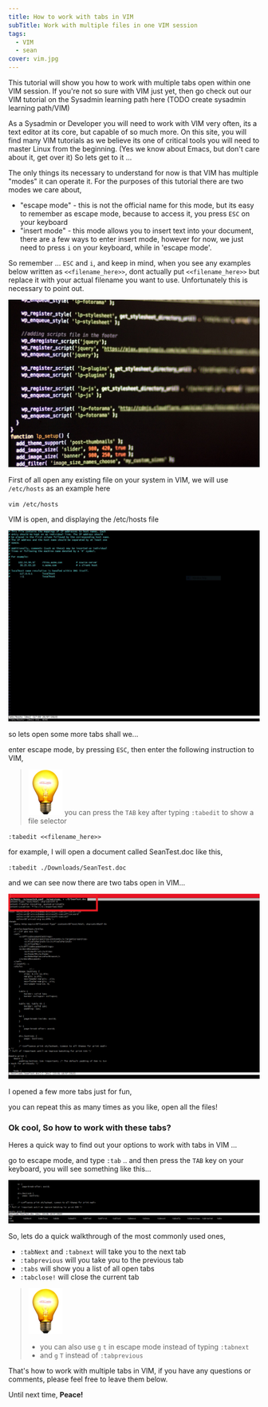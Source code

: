 ```yaml
---
title: How to work with tabs in VIM
subTitle: Work with multiple files in one VIM session
tags:
  - VIM
  - sean
cover: vim.jpg
---
```


This tutorial will show you how to work with multiple tabs open within one VIM session. If you're not so sure with VIM just yet, then go check out our VIM tutorial on the
Sysadmin learning path here (TODO create sysadmin learning path/VIM)

As a Sysadmin or Developer you will need to work with VIM very often, its a text editor at its core, but capable of so much more. On this site, you will find many VIM tutorials as we believe its one of critical tools you will need to master Linux from the beginning. (Yes we know about Emacs, but don't care about it, get over it) So lets get to it ...

The only things its necessary to understand for now is that VIM has multiple "modes" it can operate it. For the purposes of this tutorial there are two modes we care about,

- "escape mode" - this is not the official name for this mode, but its easy to remember as escape mode, because to access it, you press `ESC` on your keyboard
- "insert mode" - this mode allows you to insert text into your document, there are a few ways to enter insert mode, however for now, we just need to press `i` on your keyboard, while in 'escape mode'.

So remember ... `ESC` and `i`, and keep in mind, when you see any examples below written as `<<filename_here>>`, dont actually put `<<filename_here>>` but replace it with your actual filename you want to use. Unfortunately this is necessary to point out.

![test](./photo-1507915600431-5292809c5ab7.jpg)

First of all open any existing file on your system in VIM, we will use `/etc/hosts` as an example here

`vim /etc/hosts`

VIM is open, and displaying the /etc/hosts file

![hosts](./hosts.jpg)

so lets open some more tabs shall we...

enter escape mode, by pressing `ESC`, then enter the following instruction to VIM,
> ![tip](./tip.png) you can press the `TAB` key after typing `:tabedit` to show a file selector

`:tabedit <<filename_here>>`

for example, I will open a document called SeanTest.doc like this,

`:tabedit ./Downloads/SeanTest.doc`

and we can see now there are two tabs open in VIM...

![tabs](./tabs.png)

I opened a few more tabs just for fun,

you can repeat this as many times as you like, open all the files!


### Ok cool, So how to work with these tabs?

Heres a quick way to find out your options to work with tabs in VIM ...

go to escape mode, and type
`:tab` .. and then press the `TAB` key on your keyboard, you will see something like this...

![tabopts](tabopts.png)

So, lets do a quick walkthrough of the most commonly used ones,

- `:tabNext` and `:tabnext` will take you to the next tab
- `:tabprevious` will you take you to the previous tab
-  `:tabs` will show you a list of all open tabs
-  `:tabclose!` will close the current tab

> ![tip](./tip.png)
> -  you can also use `g` `t` in escape mode instead of typing `:tabnext`
> - and `g` `T` instead of `:tabprevious`

That's how to work with multiple tabs in VIM, if you have any questions or comments, please feel free to leave them below.

Until next time, **Peace!**
